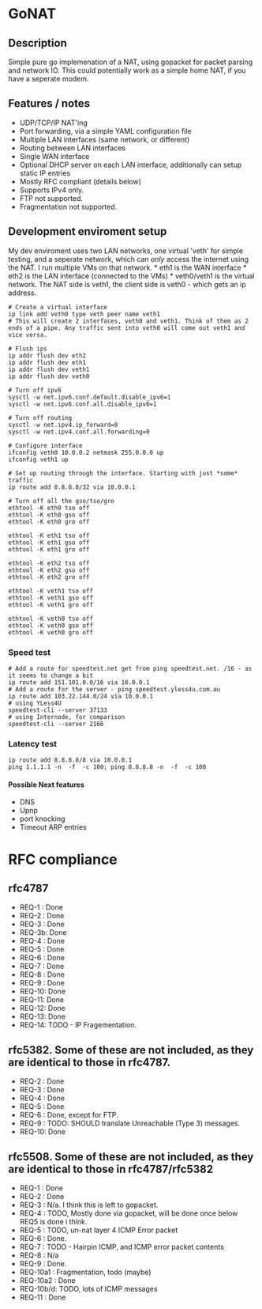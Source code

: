 # GoNAT
  
## Description
  
Simple pure go implemenation of a NAT, using gopacket for packet parsing and network IO.
This could potentially work as a simple home NAT, if you have a seperate modem.
  
## Features / notes
  
  * UDP/TCP/IP NAT'ing
  * Port forwarding, via a simple YAML configuration file
  * Multiple LAN interfaces (same network, or different)
  * Routing between LAN interfaces
  * Single WAN interface
  * Optional DHCP server on each LAN interface, additionally can setup static IP entries
  * Mostly RFC compliant (details below)
  * Supports IPv4 only.
  * FTP not supported.
  * Fragmentation not supported.
    
## Development enviroment setup
  
My dev enviroment uses two LAN networks, one virtual 'veth' for simple testing, and a seperate network, which can *only* access the internet using the NAT. I run multiple VMs on that network.
    * eth1 is the WAN interface
    * eth2 is the LAN interface (connected to the VMs)
    * veth0/veth1 is the virtual network. The NAT side is veth1, the client side is veth0 - which gets an ip address.
  
```
# Create a virtual interface
ip link add veth0 type veth peer name veth1
# This will create 2 interfaces, veth0 and veth1. Think of them as 2 ends of a pipe. Any traffic sent into veth0 will come out veth1 and vice versa.

# Flush ips
ip addr flush dev eth2
ip addr flush dev eth1
ip addr flush dev veth1
ip addr flush dev veth0

# Turn off ipv6
sysctl -w net.ipv6.conf.default.disable_ipv6=1
sysctl -w net.ipv6.conf.all.disable_ipv6=1

# Turn off routing
sysctl -w net.ipv4.ip_forward=0
sysctl -w net.ipv4.conf.all.forwarding=0

# Configure interface
ifconfig veth0 10.0.0.2 netmask 255.0.0.0 up
ifconfig veth1 up

# Set up routing through the interface. Starting with just *some* traffic
ip route add 8.8.8.8/32 via 10.0.0.1

# Turn off all the gso/tso/gro
ethtool -K eth0 tso off
ethtool -K eth0 gso off
ethtool -K eth0 gro off

ethtool -K eth1 tso off
ethtool -K eth1 gso off
ethtool -K eth1 gro off

ethtool -K eth2 tso off
ethtool -K eth2 gso off
ethtool -K eth2 gro off

ethtool -K veth1 tso off
ethtool -K veth1 gso off
ethtool -K veth1 gro off

ethtool -K veth0 tso off
ethtool -K veth0 gso off
ethtool -K veth0 gro off
```
  
### Speed test
  
```
# Add a route for speedtest.net get from ping speedtest.net. /16 - as it seems to change a bit
ip route add 151.101.0.0/16 via 10.0.0.1
# Add a route for the server - ping speedtest.yless4u.com.au
ip route add 103.22.144.0/24 via 10.0.0.1
# using YLess4U
speedtest-cli --server 37133 
# using Internode, for comparison
speedtest-cli --server 2166 
```
  
### Latency test
  
```
ip route add 8.8.8.8/8 via 10.0.0.1
ping 1.1.1.1 -n  -f  -c 100; ping 8.8.8.8 -n  -f  -c 100 
```
  
#### Possible Next features
  
  * DNS
  * Upnp
  * port knocking
  * Timeout ARP entries
  
# RFC compliance
  
## rfc4787
  * REQ-1 : Done
  * REQ-2 : Done
  * REQ-3 : Done 
  * REQ-3b: Done 
  * REQ-4 : Done
  * REQ-5 : Done
  * REQ-6 : Done
  * REQ-7 : Done
  * REQ-8 : Done
  * REQ-9 : Done
  * REQ-10: Done 
  * REQ-11: Done
  * REQ-12: Done
  * REQ-13: Done
  * REQ-14: TODO - IP Fragementation. 
  
## rfc5382. Some of these are not included, as they are identical to those in rfc4787.
  * REQ-2 : Done
  * REQ-3 : Done
  * REQ-4 : Done 
  * REQ-5 : Done
  * REQ-6 : Done, except for FTP.
  * REQ-9 : TODO: SHOULD translate Unreachable (Type 3) messages.
  * REQ-10: Done
  
## rfc5508. Some of these are not included, as they are identical to those in rfc4787/rfc5382
  * REQ-1    : Done
  * REQ-2    : Done
  * REQ-3    : N/a. I think this is left to gopacket.
  * REQ-4    : TODO, Mostly done via gopacket, will be done once below REQ5 is done i think.
  * REQ-5    : TODO, un-nat layer 4 ICMP Error packet
  * REQ-6    : Done. 
  * REQ-7    : TODO - Hairpin ICMP, and ICMP error packet contents
  * REQ-8    : N/a
  * REQ-9    : Done.
  * REQ-10a1 : Fragmentation, todo (maybe)
  * REQ-10a2 : Done
  * REQ-10b/d: TODO, lots of ICMP messages
  * REQ-11   : Done